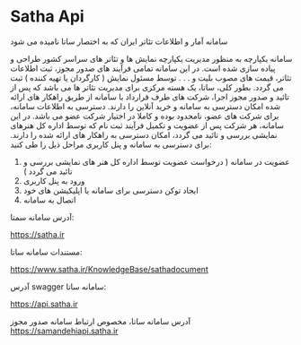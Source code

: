 # Satha Api
سامانه آمار و اطلاعات تئاتر ایران که به اختصار ساتا نامیده می شود

سامانه یکپارچه به منظور مدیریت یکپارچه نمایش ها و تئاتر های سراسر کشور طراحی و پیاده سازی شده است. 
در این سامانه تمامی فرآیند های صدور مجوز، ثبت اطلاعات تئاتر، قیمت های مصوب بلیت و . . . توسط مسئول نمایش ( کارگردان یا تهیه کننده ) ثبت می گردد.
بطور کلی، ساتا، یک هسته مرکزی برای مدیریت تئاتر ها می باشد که پس از تائید و صدور مجوز اجرا، شرکت های طرف قرارداد با سامانه از طریق راهکار های ارائه شده امکان دسترسی به سامانه و خرید آنلاین را دارند.
دسترسی به اطلاعات سامانه، برای شرکت های عضو، نامحدود بوده و کاملا در اختیار شرکت عضو می باشد.
در این سامانه، هر شرکت پس از عضویت و تکمیل فرآیند ثبت نام که توسط اداره کل هنرهای نمایشی بررسی و تائید می گردد، امکان دسترسی به راهکار های ارائه شده را دارند.
برای دسترسی به سامانه و پنل کاربری مراحل ذیل را طی کنید:
1) عضویت در سامانه ( درخواست عضویت توسط اداره کل هنر های نمایشی بررسی و تائید می گردد )
2) ورود به پنل کاربری
3) ایجاد توکن دسترسی برای سامانه یا اپلیکیشن های خود
4) اتصال به سامانه
   
آدرس سامانه سمتا:

https://satha.ir

مستندات سامانه ساتا:

https://www.satha.ir/KnowledgeBase/sathadocument

آدرس swagger سامانه ساتا:

https://api.satha.ir

آدرس سامانه ساتا، مخصوص ارتباط سامانه صدور مجوز
https://samandehiapi.satha.ir
